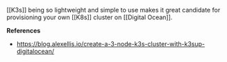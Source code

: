 [[K3s]] being so lightweight and simple to use makes it great candidate for provisioning your own [[K8s]] cluster on [[Digital Ocean]].

**References**
- https://blog.alexellis.io/create-a-3-node-k3s-cluster-with-k3sup-digitalocean/